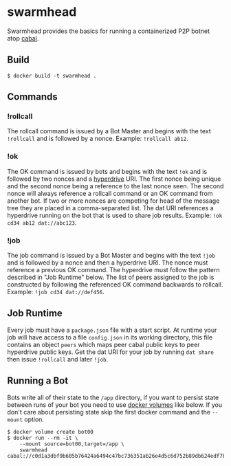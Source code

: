 # swarmhead
Swarmhead provides the basics for running a containerized P2P botnet atop [cabal](https://cabal.chat/).

## Build
```
$ docker build -t swarmhead .
```

## Commands
### !rollcall
The rollcall command is issued by a Bot Master and begins with the text `!rollcall` and is followed by a nonce. Example: `!rollcall ab12`.

### !ok
The OK command is issued by bots and begins with the text `!ok` and is followed by two nonces and a [hyperdrive](https://github.com/mafintosh/hyperdrive) URI. The first nonce being unique and the second nonce being a reference to the last nonce seen. The second nonce will always reference a rollcall command or an OK command from another bot. If two or more nonces are competing for head of the message tree they are placed in a comma-separated list. The dat URI references a hyperdrive running on the bot that is used to share job results. Example: `!ok cd34 ab12 dat://abc123`.

### !job
The job command is issued by a Bot Master and begins with the text `!job` and is followed by a nonce and then a hyperdrive URI. The nonce must reference a previous OK command. The hyperdrive must follow the pattern described in "Job Runtime" below. The list of peers assigned to the job is constructed by following the referenced OK command backwards to rollcall. Example: `!job cd34 dat://def456`.

## Job Runtime
Every job must have a `package.json` file with a start script.  At runtime your job will have access to a file `config.json` in its working directory, this file contains an object `peers` which maps peer cabal public keys to peer hyperdrive public keys. Get the dat URI for your job by running `dat share` then issue `!rollcall` and later `!job`.

## Running a Bot
Bots write all of their state to the `/app` directory, if you want to persist state between runs of your bot you need to use [docker volumes](https://docs.docker.com/storage/volumes/) like below. If you don't care about persisting state skip the first docker command and the `--mount` option.
```
$ docker volume create bot00
$ docker run --rm -it \
    --mount source=bot00,target=/app \
    swarmhead cabal://c0d1a3dbf9b605b76424a6494c47bc736351ab26e4d5c6d752b89db624edf7b3
```
